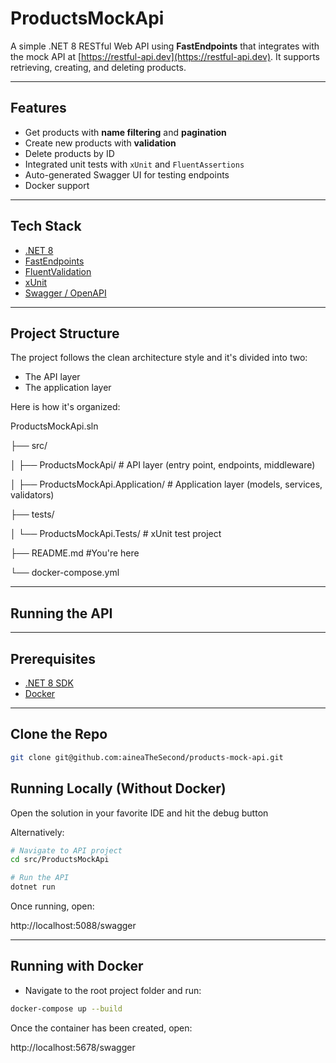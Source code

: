 # ProductsMockApi

A simple .NET 8 RESTful Web API using **FastEndpoints** that integrates with the mock API at [https://restful-api.dev](https://restful-api.dev). It supports retrieving, creating, and deleting products.

---

##  Features

- Get products with **name filtering** and **pagination**
- Create new products with **validation**
- Delete products by ID
- Integrated unit tests with `xUnit` and `FluentAssertions`
- Auto-generated Swagger UI for testing endpoints
- Docker support

---

##  Tech Stack

- [.NET 8](https://dotnet.microsoft.com/)
- [FastEndpoints](https://fast-endpoints.com/)
- [FluentValidation](https://docs.fluentvalidation.net/)
- [xUnit](https://xunit.net/)
- [Swagger / OpenAPI](https://swagger.io/)

---

## Project Structure

The project follows the clean architecture style and it's divided into two:
- The API layer
- The application layer

Here is how it's organized: 

ProductsMockApi.sln

├── src/

│ ├── ProductsMockApi/ # API layer (entry point, endpoints, middleware)

│ ├── ProductsMockApi.Application/ # Application layer (models, services, validators)

├── tests/

│ └── ProductsMockApi.Tests/ # xUnit test project

├── README.md #You're here

└── docker-compose.yml 

---

## Running the API

---

##  Prerequisites

- [.NET 8 SDK](https://dotnet.microsoft.com/en-us/download/dotnet/8.0)
- [Docker](https://www.docker.com/products/docker-desktop)

---

##  Clone the Repo

```bash
git clone git@github.com:aineaTheSecond/products-mock-api.git
````

## Running Locally (Without Docker)

Open the solution in your favorite IDE and hit the debug button

Alternatively:

```bash
# Navigate to API project
cd src/ProductsMockApi

# Run the API
dotnet run
```

Once running, open:

http://localhost:5088/swagger

---

## Running with Docker

- Navigate to the root project folder and run:

```bash
docker-compose up --build
```

Once the container has been created, open:

http://localhost:5678/swagger